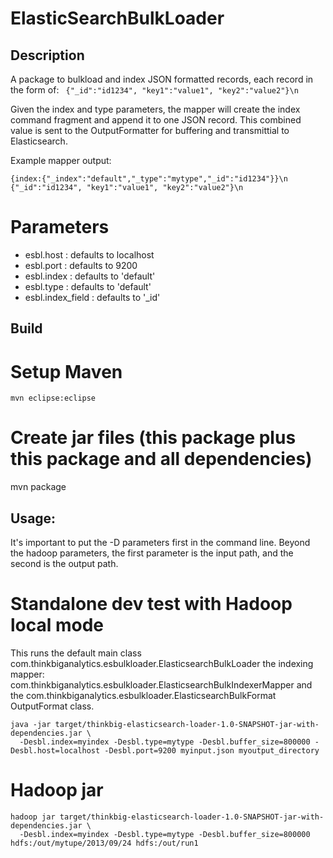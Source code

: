 ElasticSearchBulkLoader
=======================

## Description
A package to bulkload and index JSON formatted records, each record in the form of:
``` {"_id":"id1234", "key1":"value1", "key2":"value2"}\n```

Given the index and type parameters, the mapper will create the index command fragment
and append it to one JSON record. This combined value is sent to the OutputFormatter
for buffering and transmittial to Elasticsearch.

Example mapper output:
```
{index:{"_index":"default","_type":"mytype","_id":"id1234"}}\n
{"_id":"id1234", "key1":"value1", "key2":"value2"}\n
```


# Parameters
 - esbl.host        : defaults to localhost
 - esbl.port        : defaults to 9200
 - esbl.index       : defaults to 'default'
 - esbl.type        : defaults to 'default'
 - esbl.index_field : defaults to '_id'

## Build

# Setup Maven
`mvn eclipse:eclipse`

# Create jar files (this package plus this package and all dependencies)
mvn package



## Usage:

It's important to put the -D parameters first in the command line.
Beyond the hadoop parameters, the first parameter is the input path, and the second is the output path.

# Standalone dev test with Hadoop local mode 
This runs the default 
main class com.thinkbiganalytics.esbulkloader.ElasticsearchBulkLoader
the indexing mapper: com.thinkbiganalytics.esbulkloader.ElasticsearchBulkIndexerMapper
and the com.thinkbiganalytics.esbulkloader.ElasticsearchBulkFormat OutputFormat class.
```
java -jar target/thinkbig-elasticsearch-loader-1.0-SNAPSHOT-jar-with-dependencies.jar \
  -Desbl.index=myindex -Desbl.type=mytype -Desbl.buffer_size=800000 -Desbl.host=localhost -Desbl.port=9200 myinput.json myoutput_directory
```

# Hadoop jar
```
hadoop jar target/thinkbig-elasticsearch-loader-1.0-SNAPSHOT-jar-with-dependencies.jar \
  -Desbl.index=myindex -Desbl.type=mytype -Desbl.buffer_size=800000 hdfs:/out/mytupe/2013/09/24 hdfs:/out/run1
```
